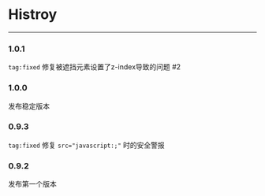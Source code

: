 # Histroy

---

### 1.0.1

`tag:fixed` 修复被遮挡元素设置了z-index导致的问题 #2

### 1.0.0

发布稳定版本

### 0.9.3

`tag:fixed` 修复 `src="javascript:;"` 时的安全警报

### 0.9.2

发布第一个版本
